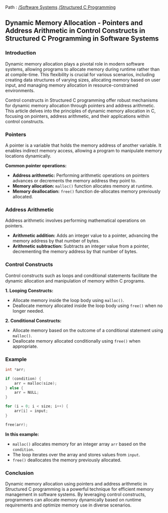 Path : [/Software Systems](../../index.md) [/Structured C Programming](../index.md)
## Dynamic Memory Allocation - Pointers and Address Arithmetic in Control Constructs in Structured C Programming in Software Systems

### Introduction

Dynamic memory allocation plays a pivotal role in modern software systems, allowing programs to allocate memory during runtime rather than at compile-time. This flexibility is crucial for various scenarios, including creating data structures of varying sizes, allocating memory based on user input, and managing memory allocation in resource-constrained environments. 

Control constructs in Structured C programming offer robust mechanisms for dynamic memory allocation through pointers and address arithmetic. This article delves into the principles of dynamic memory allocation in C, focusing on pointers, address arithmetic, and their applications within control constructs.


### Pointers

A pointer is a variable that holds the memory address of another variable. It enables indirect memory access, allowing a program to manipulate memory locations dynamically.

**Common pointer operations:**

- **Address arithmetic:** Performing arithmetic operations on pointers advances or decrements the memory address they point to.
- **Memory allocation:** `malloc()` function allocates memory at runtime.
- **Memory deallocation:** `free()` function de-allocates memory previously allocated.


### Address Arithmetic

Address arithmetic involves performing mathematical operations on pointers. 

- **Arithmetic addition:** Adds an integer value to a pointer, advancing the memory address by that number of bytes.
- **Arithmetic subtraction:** Subtracts an integer value from a pointer, decrementing the memory address by that number of bytes.


### Control Constructs

Control constructs such as loops and conditional statements facilitate the dynamic allocation and manipulation of memory within C programs.

**1. Looping Constructs:**

- Allocate memory inside the loop body using `malloc()`.
- Deallocate memory allocated inside the loop body using `free()` when no longer needed.


**2. Conditional Constructs:**

- Allocate memory based on the outcome of a conditional statement using `malloc()`.
- Deallocate memory allocated conditionally using `free()` when appropriate.


### Example

```c
int *arr;

if (condition) {
    arr = malloc(size);
} else {
    arr = NULL;
}

for (i = 0; i < size; i++) {
    arr[i] = input;
}

free(arr);
```

**In this example:**

- `malloc()` allocates memory for an integer array `arr` based on the `condition`.
- The loop iterates over the array and stores values from `input`.
- `free()` deallocates the memory previously allocated.


### Conclusion

Dynamic memory allocation using pointers and address arithmetic in Structured C programming is a powerful technique for efficient memory management in software systems. By leveraging control constructs, programmers can allocate memory dynamically based on runtime requirements and optimize memory use in diverse scenarios.
